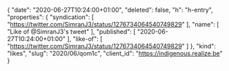 {
  "date": "2020-06-27T10:24:00+01:00",
  "deleted": false,
  "h": "h-entry",
  "properties": {
    "syndication": [
      "https://twitter.com/SimranJ3/status/1276734064540749829"
    ],
    "name": [
      "Like of @SimranJ3's tweet"
    ],
    "published": [
      "2020-06-27T10:24:00+01:00"
    ],
    "like-of": [
      "https://twitter.com/SimranJ3/status/1276734064540749829"
    ]
  },
  "kind": "likes",
  "slug": "2020/06/qom1c",
  "client_id": "https://indigenous.realize.be"
}
